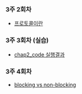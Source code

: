 
### 3주 2회차

- [프로토콜이란](https://github.com/evelyn82/network/blob/master/socket/protocol.md)

### 3주 3회차 (실습)

- [chap2_code 실행결과](https://github.com/evelyn82/network/blob/master/socket/boundary-of-tcp-transmission-data.md)

### 3주 4회차

- [blocking vs non-blocking](https://github.com/evelyn82/network/blob/master/socket/blocking-vs-non-blocking.md)
